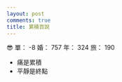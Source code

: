 ```yaml
---
layout: post
comments: true
title: 累積百說
---
```


:sunglasses: 單： -8 婚： 757 年： 324 旅： 190

- 痛是累積
- 平靜是終點

